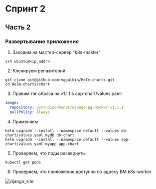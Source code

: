 # Спринт 2
## Часть 2
### Развертывание приложения 
1. Заходим на мастер-сервер "k8s-master"
```console
ssh ubuntu@<ip_addr>
```
2. Клонируем репазиторий 
```console
git clone git@github.com:vggalkin/Helm-charts.git
cd Helm-charts/chart
```
3. Правим тэг образа на v1.1.1 в app-chart/values.yaml

```yaml
image:
  repository: gvstudioddnsnet/django-pg-docker:v1.1.1
  pullPolicy: Always
```
4. Применяем
```console
helm upgrade --install --namespace default --values db-chart/values.yaml mydb db-chart
helm upgrade --install --namespace default --values app-chart/values.yaml myapp app-chart
```
5. Проверяем, что поды развернуты
```console
kubectl get pods
```
6. Проверяем, что приложение доступно по адресу ВМ k8s-worker

![django_site](https://user-images.githubusercontent.com/3630798/197576558-c5cf9b50-e31e-4284-8d0e-456ca3f5f12d.png)

